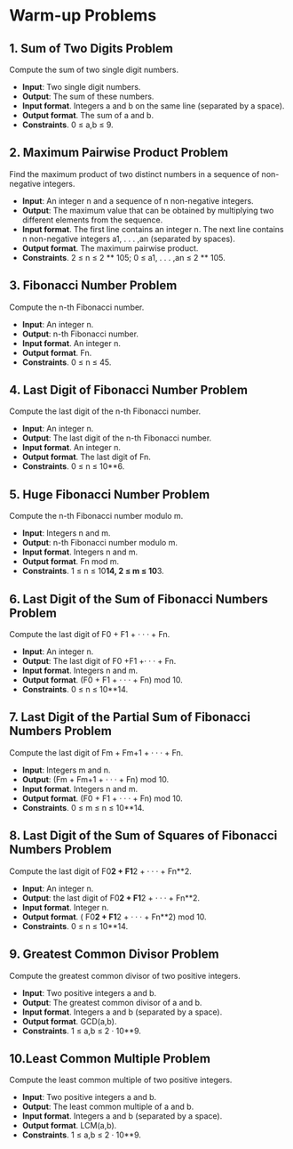 # Warm-up Problems
## 1. Sum of Two Digits Problem
Compute the sum of two single digit numbers.  
- **Input**: Two single digit numbers.
- **Output**: The sum of these numbers.
- **Input format**. Integers a and b on the same line (separated by a space).  
- **Output format**. The sum of a and b.  
- **Constraints**. 0 ≤ a,b ≤ 9.  

## 2. Maximum Pairwise Product Problem
Find the maximum product of two distinct numbers in a sequence of non-negative integers.   
- **Input**: An integer n and a sequence of n non-negative integers.  
- **Output**: The maximum value that can be obtained by multiplying two different elements from the sequence.
- **Input format**. The first line contains an integer n. The next line contains n non-negative integers a1, . . . ,an (separated by spaces).  
- **Output format**. The maximum pairwise product.    
- **Constraints**. 2 ≤ n ≤ 2 ** 105; 0 ≤ a1, . . . ,an ≤ 2 ** 105. 
 
## 3. Fibonacci Number Problem
Compute the n-th Fibonacci number.     
- **Input**: An integer n.    
- **Output**: n-th Fibonacci number.
- **Input format**. An integer n.  
- **Output format**. Fn.    
- **Constraints**. 0 ≤ n ≤ 45.   

## 4. Last Digit of Fibonacci Number Problem
Compute the last digit of the n-th Fibonacci number.       
- **Input**: An integer n.    
- **Output**: The last digit of the n-th Fibonacci number.  
- **Input format**. An integer n.  
- **Output format**. The last digit of Fn.      
- **Constraints**. 0 ≤ n ≤ 10**6.   

## 5. Huge Fibonacci Number Problem
Compute the n-th Fibonacci number modulo m.         
- **Input**: Integers n and m.    
- **Output**: n-th Fibonacci number modulo m.  
- **Input format**. Integers n and m.  
- **Output format**. Fn mod m.      
- **Constraints**. 1 ≤ n ≤ 10**14, 2 ≤ m ≤ 10**3. 

## 6. Last Digit of the Sum of Fibonacci Numbers Problem
Compute the last digit of F0 + F1 + · · · + Fn.         
- **Input**: An integer n.    
- **Output**: The last digit of F0 +F1 +· · · + Fn.  
- **Input format**. Integers n and m.  
- **Output format**. (F0 + F1 + · · · + Fn) mod 10.      
- **Constraints**. 0 ≤ n ≤ 10**14. 

## 7. Last Digit of the Partial Sum of Fibonacci Numbers Problem
Compute the last digit of Fm + Fm+1 + · · · + Fn.         
- **Input**: Integers m and n.    
- **Output**: (Fm + Fm+1 + · · · + Fn) mod 10.  
- **Input format**. Integers n and m.  
- **Output format**. (F0 + F1 + · · · + Fn) mod 10.      
- **Constraints**. 0 ≤ m ≤ n ≤ 10**14. 

## 8. Last Digit of the Sum of Squares of Fibonacci Numbers Problem
Compute the last digit of F0**2 + F1**2 + · · · + Fn**2.         
- **Input**: An integer n.    
- **Output**: the last digit of F0**2 + F1**2 + · · · + Fn**2.  
- **Input format**. Integer n.  
- **Output format**. ( F0**2 + F1**2 + · · · + Fn**2) mod 10.      
- **Constraints**. 0 ≤ n ≤ 10**14. 

## 9. Greatest Common Divisor Problem
Compute the greatest common divisor of two positive integers.        
- **Input**: Two positive integers a and b.    
- **Output**: The greatest common divisor of a and b.  
- **Input format**. Integers a and b (separated by a space).  
- **Output format**. GCD(a,b).      
- **Constraints**. 1 ≤ a,b ≤ 2 · 10**9. 

## 10.Least Common Multiple Problem
Compute the least common multiple of two positive integers.        
- **Input**: Two positive integers a and b.    
- **Output**: The least common multiple of a and b.  
- **Input format**. Integers a and b (separated by a space).  
- **Output format**. LCM(a,b).      
- **Constraints**. 1 ≤ a,b ≤ 2 · 10**9. 
